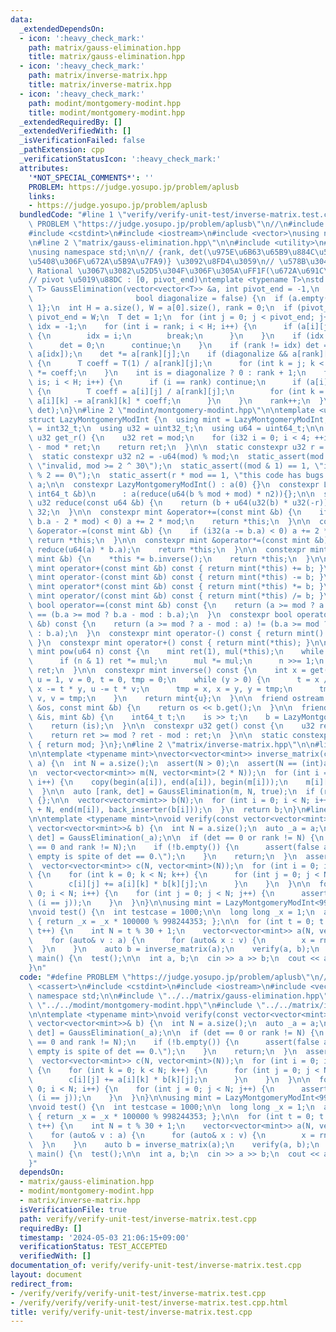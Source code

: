 ```yaml
---
data:
  _extendedDependsOn:
  - icon: ':heavy_check_mark:'
    path: matrix/gauss-elimination.hpp
    title: matrix/gauss-elimination.hpp
  - icon: ':heavy_check_mark:'
    path: matrix/inverse-matrix.hpp
    title: matrix/inverse-matrix.hpp
  - icon: ':heavy_check_mark:'
    path: modint/montgomery-modint.hpp
    title: modint/montgomery-modint.hpp
  _extendedRequiredBy: []
  _extendedVerifiedWith: []
  _isVerificationFailed: false
  _pathExtension: cpp
  _verificationStatusIcon: ':heavy_check_mark:'
  attributes:
    '*NOT_SPECIAL_COMMENTS*': ''
    PROBLEM: https://judge.yosupo.jp/problem/aplusb
    links:
    - https://judge.yosupo.jp/problem/aplusb
  bundledCode: "#line 1 \"verify/verify-unit-test/inverse-matrix.test.cpp\"\n#define\
    \ PROBLEM \"https://judge.yosupo.jp/problem/aplusb\"\n//\n#include <cassert>\n\
    #include <cstdint>\n#include <iostream>\n#include <vector>\nusing namespace std;\n\
    \n#line 2 \"matrix/gauss-elimination.hpp\"\n\n#include <utility>\n#line 5 \"matrix/gauss-elimination.hpp\"\
    \nusing namespace std;\n\n// {rank, det(\u975E\u6B63\u65B9\u884C\u5217\u306E\u5834\
    \u5408\u306F\u672A\u5B9A\u7FA9)} \u3092\u8FD4\u3059\n// \u578B\u304C double \u3084\
    \ Rational \u3067\u3082\u52D5\u304F\u306F\u305A\uFF1F(\u672A\u691C\u8A3C)\n//\n\
    // pivot \u5019\u88DC : [0, pivot_end)\ntemplate <typename T>\nstd::pair<int,\
    \ T> GaussElimination(vector<vector<T>> &a, int pivot_end = -1,\n            \
    \                       bool diagonalize = false) {\n  if (a.empty()) return {0,\
    \ 1};\n  int H = a.size(), W = a[0].size(), rank = 0;\n  if (pivot_end == -1)\
    \ pivot_end = W;\n  T det = 1;\n  for (int j = 0; j < pivot_end; j++) {\n    int\
    \ idx = -1;\n    for (int i = rank; i < H; i++) {\n      if (a[i][j] != T(0))\
    \ {\n        idx = i;\n        break;\n      }\n    }\n    if (idx == -1) {\n\
    \      det = 0;\n      continue;\n    }\n    if (rank != idx) det = -det, swap(a[rank],\
    \ a[idx]);\n    det *= a[rank][j];\n    if (diagonalize && a[rank][j] != T(1))\
    \ {\n      T coeff = T(1) / a[rank][j];\n      for (int k = j; k < W; k++) a[rank][k]\
    \ *= coeff;\n    }\n    int is = diagonalize ? 0 : rank + 1;\n    for (int i =\
    \ is; i < H; i++) {\n      if (i == rank) continue;\n      if (a[i][j] != T(0))\
    \ {\n        T coeff = a[i][j] / a[rank][j];\n        for (int k = j; k < W; k++)\
    \ a[i][k] -= a[rank][k] * coeff;\n      }\n    }\n    rank++;\n  }\n  return make_pair(rank,\
    \ det);\n}\n#line 2 \"modint/montgomery-modint.hpp\"\n\ntemplate <uint32_t mod>\n\
    struct LazyMontgomeryModInt {\n  using mint = LazyMontgomeryModInt;\n  using i32\
    \ = int32_t;\n  using u32 = uint32_t;\n  using u64 = uint64_t;\n\n  static constexpr\
    \ u32 get_r() {\n    u32 ret = mod;\n    for (i32 i = 0; i < 4; ++i) ret *= 2\
    \ - mod * ret;\n    return ret;\n  }\n\n  static constexpr u32 r = get_r();\n\
    \  static constexpr u32 n2 = -u64(mod) % mod;\n  static_assert(mod < (1 << 30),\
    \ \"invalid, mod >= 2 ^ 30\");\n  static_assert((mod & 1) == 1, \"invalid, mod\
    \ % 2 == 0\");\n  static_assert(r * mod == 1, \"this code has bugs.\");\n\n  u32\
    \ a;\n\n  constexpr LazyMontgomeryModInt() : a(0) {}\n  constexpr LazyMontgomeryModInt(const\
    \ int64_t &b)\n      : a(reduce(u64(b % mod + mod) * n2)){};\n\n  static constexpr\
    \ u32 reduce(const u64 &b) {\n    return (b + u64(u32(b) * u32(-r)) * mod) >>\
    \ 32;\n  }\n\n  constexpr mint &operator+=(const mint &b) {\n    if (i32(a +=\
    \ b.a - 2 * mod) < 0) a += 2 * mod;\n    return *this;\n  }\n\n  constexpr mint\
    \ &operator-=(const mint &b) {\n    if (i32(a -= b.a) < 0) a += 2 * mod;\n   \
    \ return *this;\n  }\n\n  constexpr mint &operator*=(const mint &b) {\n    a =\
    \ reduce(u64(a) * b.a);\n    return *this;\n  }\n\n  constexpr mint &operator/=(const\
    \ mint &b) {\n    *this *= b.inverse();\n    return *this;\n  }\n\n  constexpr\
    \ mint operator+(const mint &b) const { return mint(*this) += b; }\n  constexpr\
    \ mint operator-(const mint &b) const { return mint(*this) -= b; }\n  constexpr\
    \ mint operator*(const mint &b) const { return mint(*this) *= b; }\n  constexpr\
    \ mint operator/(const mint &b) const { return mint(*this) /= b; }\n  constexpr\
    \ bool operator==(const mint &b) const {\n    return (a >= mod ? a - mod : a)\
    \ == (b.a >= mod ? b.a - mod : b.a);\n  }\n  constexpr bool operator!=(const mint\
    \ &b) const {\n    return (a >= mod ? a - mod : a) != (b.a >= mod ? b.a - mod\
    \ : b.a);\n  }\n  constexpr mint operator-() const { return mint() - mint(*this);\
    \ }\n  constexpr mint operator+() const { return mint(*this); }\n\n  constexpr\
    \ mint pow(u64 n) const {\n    mint ret(1), mul(*this);\n    while (n > 0) {\n\
    \      if (n & 1) ret *= mul;\n      mul *= mul;\n      n >>= 1;\n    }\n    return\
    \ ret;\n  }\n\n  constexpr mint inverse() const {\n    int x = get(), y = mod,\
    \ u = 1, v = 0, t = 0, tmp = 0;\n    while (y > 0) {\n      t = x / y;\n     \
    \ x -= t * y, u -= t * v;\n      tmp = x, x = y, y = tmp;\n      tmp = u, u =\
    \ v, v = tmp;\n    }\n    return mint{u};\n  }\n\n  friend ostream &operator<<(ostream\
    \ &os, const mint &b) {\n    return os << b.get();\n  }\n\n  friend istream &operator>>(istream\
    \ &is, mint &b) {\n    int64_t t;\n    is >> t;\n    b = LazyMontgomeryModInt<mod>(t);\n\
    \    return (is);\n  }\n\n  constexpr u32 get() const {\n    u32 ret = reduce(a);\n\
    \    return ret >= mod ? ret - mod : ret;\n  }\n\n  static constexpr u32 get_mod()\
    \ { return mod; }\n};\n#line 2 \"matrix/inverse-matrix.hpp\"\n\n#line 4 \"matrix/inverse-matrix.hpp\"\
    \n\ntemplate <typename mint>\nvector<vector<mint>> inverse_matrix(const vector<vector<mint>>&\
    \ a) {\n  int N = a.size();\n  assert(N > 0);\n  assert(N == (int)a[0].size());\n\
    \n  vector<vector<mint>> m(N, vector<mint>(2 * N));\n  for (int i = 0; i < N;\
    \ i++) {\n    copy(begin(a[i]), end(a[i]), begin(m[i]));\n    m[i][N + i] = 1;\n\
    \  }\n\n  auto [rank, det] = GaussElimination(m, N, true);\n  if (rank != N) return\
    \ {};\n\n  vector<vector<mint>> b(N);\n  for (int i = 0; i < N; i++) {\n    copy(begin(m[i])\
    \ + N, end(m[i]), back_inserter(b[i]));\n  }\n  return b;\n}\n#line 12 \"verify/verify-unit-test/inverse-matrix.test.cpp\"\
    \n\ntemplate <typename mint>\nvoid verify(const vector<vector<mint>>& a, const\
    \ vector<vector<mint>>& b) {\n  int N = a.size();\n  auto _a = a;\n  auto [rank,\
    \ det] = GaussElimination(_a);\n\n  if (det == 0 or rank != N) {\n    assert(det\
    \ == 0 and rank != N);\n    if (!b.empty()) {\n      assert(false and \"b is not\
    \ empty is spite of det == 0.\");\n    }\n    return;\n  }\n  assert(!b.empty());\n\
    \  vector<vector<mint>> c(N, vector<mint>(N));\n  for (int i = 0; i < N; i++)\
    \ {\n    for (int k = 0; k < N; k++) {\n      for (int j = 0; j < N; j++) {\n\
    \        c[i][j] += a[i][k] * b[k][j];\n      }\n    }\n  }\n\n  for (int i =\
    \ 0; i < N; i++) {\n    for (int j = 0; j < N; j++) {\n      assert(c[i][j] ==\
    \ (i == j));\n    }\n  }\n}\n\nusing mint = LazyMontgomeryModInt<998244353>;\n\
    \nvoid test() {\n  int testcase = 1000;\n\n  long long _x = 1;\n  auto rng = [&]()\
    \ { return _x = _x * 100000 % 998244353; };\n\n  for (int t = 0; t < testcase;\
    \ t++) {\n    int N = t % 30 + 1;\n    vector<vector<mint>> a(N, vector<mint>(N));\n\
    \    for (auto& v : a) {\n      for (auto& x : v) {\n        x = rng();\n    \
    \  }\n    }\n    auto b = inverse_matrix(a);\n    verify(a, b);\n  }\n}\n\nint\
    \ main() {\n  test();\n\n  int a, b;\n  cin >> a >> b;\n  cout << a + b << endl;\n\
    }\n"
  code: "#define PROBLEM \"https://judge.yosupo.jp/problem/aplusb\"\n//\n#include\
    \ <cassert>\n#include <cstdint>\n#include <iostream>\n#include <vector>\nusing\
    \ namespace std;\n\n#include \"../../matrix/gauss-elimination.hpp\"\n#include\
    \ \"../../modint/montgomery-modint.hpp\"\n#include \"../../matrix/inverse-matrix.hpp\"\
    \n\ntemplate <typename mint>\nvoid verify(const vector<vector<mint>>& a, const\
    \ vector<vector<mint>>& b) {\n  int N = a.size();\n  auto _a = a;\n  auto [rank,\
    \ det] = GaussElimination(_a);\n\n  if (det == 0 or rank != N) {\n    assert(det\
    \ == 0 and rank != N);\n    if (!b.empty()) {\n      assert(false and \"b is not\
    \ empty is spite of det == 0.\");\n    }\n    return;\n  }\n  assert(!b.empty());\n\
    \  vector<vector<mint>> c(N, vector<mint>(N));\n  for (int i = 0; i < N; i++)\
    \ {\n    for (int k = 0; k < N; k++) {\n      for (int j = 0; j < N; j++) {\n\
    \        c[i][j] += a[i][k] * b[k][j];\n      }\n    }\n  }\n\n  for (int i =\
    \ 0; i < N; i++) {\n    for (int j = 0; j < N; j++) {\n      assert(c[i][j] ==\
    \ (i == j));\n    }\n  }\n}\n\nusing mint = LazyMontgomeryModInt<998244353>;\n\
    \nvoid test() {\n  int testcase = 1000;\n\n  long long _x = 1;\n  auto rng = [&]()\
    \ { return _x = _x * 100000 % 998244353; };\n\n  for (int t = 0; t < testcase;\
    \ t++) {\n    int N = t % 30 + 1;\n    vector<vector<mint>> a(N, vector<mint>(N));\n\
    \    for (auto& v : a) {\n      for (auto& x : v) {\n        x = rng();\n    \
    \  }\n    }\n    auto b = inverse_matrix(a);\n    verify(a, b);\n  }\n}\n\nint\
    \ main() {\n  test();\n\n  int a, b;\n  cin >> a >> b;\n  cout << a + b << endl;\n\
    }"
  dependsOn:
  - matrix/gauss-elimination.hpp
  - modint/montgomery-modint.hpp
  - matrix/inverse-matrix.hpp
  isVerificationFile: true
  path: verify/verify-unit-test/inverse-matrix.test.cpp
  requiredBy: []
  timestamp: '2024-05-03 21:06:15+09:00'
  verificationStatus: TEST_ACCEPTED
  verifiedWith: []
documentation_of: verify/verify-unit-test/inverse-matrix.test.cpp
layout: document
redirect_from:
- /verify/verify/verify-unit-test/inverse-matrix.test.cpp
- /verify/verify/verify-unit-test/inverse-matrix.test.cpp.html
title: verify/verify-unit-test/inverse-matrix.test.cpp
---
```

